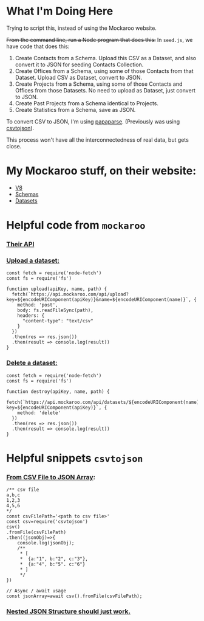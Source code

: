 # What I'm Doing Here
Trying to script this, instead of using the Mockaroo website.

<s>From the command line, run a Node program that does this:</s>
In `seed.js`, we have code that does this:

1. Create Contacts from a Schema. Upload this CSV as a Dataset, and also convert it to JSON for seeding Contacts Collection.
1. Create Offices from a Schema, using some of those Contacts from that Dataset. Upload CSV as Dataset, convert to JSON.
1. Create Projects from a Schema, using some of those Contacts and Offices from those Datasets. No need to upload as Dataset, just convert to JSON.
1. Create Past Projects from a Schema identical to Projects.
1. Create Statistics from a Schema, save as JSON.

To convert CSV to JSON, I'm using [papaparse](https://www.papaparse.com/). (Previously was using [csvtojson](https://github.com/Keyang/node-csvtojson#nested-json-structure)).

This process won't have all the interconnectedness of real data, but gets close.

# My Mockaroo stuff, on their website:
- [V8](https://mockaroo.com/projects/18659)
- [Schemas](https://mockaroo.com/schemas)
- [Datasets](https://mockaroo.com/lists)


# Helpful code from `mockaroo`

### [Their API](https://mockaroo.com/api/docs)

### [Upload a dataset:](http://forum.mockaroo.com/t/datasets-upload-via-rest-api/501/11)
```
const fetch = require('node-fetch')
const fs = require('fs')

function upload(apiKey, name, path) {
  fetch(`https://api.mockaroo.com/api/upload?key=${encodeURIComponent(apiKey)}&name=${encodeURIComponent(name)}`, {
    method: 'post',
    body: fs.readFileSync(path),
    headers: {
      "content-type": "text/csv"
    }
  })
  .then(res => res.json())
  .then(result => console.log(result))
}
```

### [Delete a dataset:](http://forum.mockaroo.com/t/datasets-upload-via-rest-api/501/11)
```
const fetch = require('node-fetch')
const fs = require('fs')

function destroy(apiKey, name, path) {
  fetch(`https://api.mockaroo.com/api/datasets/${encodeURIComponent(name)}?key=${encodeURIComponent(apiKey)}`, {
    method: 'delete'
  })
  .then(res => res.json())
  .then(result => console.log(result))
}
```

# Helpful snippets `csvtojson`

### [From CSV File to JSON Array](https://github.com/Keyang/node-csvtojson#from-csv-file-to-json-array):
```
/** csv file
a,b,c
1,2,3
4,5,6
*/
const csvFilePath='<path to csv file>'
const csv=require('csvtojson')
csv()
.fromFile(csvFilePath)
.then((jsonObj)=>{
	console.log(jsonObj);
	/**
	 * [
	 * 	{a:"1", b:"2", c:"3"},
	 * 	{a:"4", b:"5". c:"6"}
	 * ]
	 */
})

// Async / await usage
const jsonArray=await csv().fromFile(csvFilePath);
```

### [Nested JSON Structure should just work.](https://github.com/Keyang/node-csvtojson#nested-json-structure)
